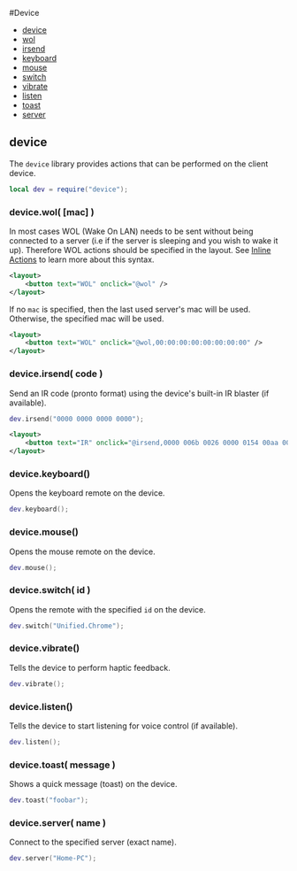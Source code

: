 
#Device
* [device](#device-1)
* [wol](#devicewol-mac-)
* [irsend](#deviceirsend-code-)
* [keyboard](#devicekeyboard-)
* [mouse](#devicemouse-)
* [switch](#deviceswitch-id-)
* [vibrate](#devicevibrate-)
* [listen](#devicelisten-)
* [toast](#devicetoast-message-)
* [server](#deviceserver-name-)
	


## device
The ``device`` library provides actions that can be performed on the client device.

````lua
local dev = require("device");
````



### device.wol( [mac] )
In most cases WOL (Wake On LAN) needs to be sent without being connected to a server (i.e if the server is sleeping and you wish to wake it up). Therefore WOL actions should be specified in the layout. See [Inline Actions](../concepts/layout.md) to learn more about this syntax.

````xml
<layout>
	<button text="WOL" onclick="@wol" />
</layout>
````

If no ``mac`` is specified, then the last used server's mac will be used. Otherwise, the specified mac will be used.

````xml
<layout>
	<button text="WOL" onclick="@wol,00:00:00:00:00:00:00:00" />
</layout>
````



### device.irsend( code )
Send an IR code (pronto format) using the device's built-in IR blaster (if available).

````lua
dev.irsend("0000 0000 0000 0000");
````
````xml
<layout>
	<button text="IR" onclick="@irsend,0000 006b 0026 0000 0154 00aa 0015 0015..." />
</layout>
````


### device.keyboard()
Opens the keyboard remote on the device.

````lua
dev.keyboard();
````



### device.mouse()
Opens the mouse remote on the device.

````lua
dev.mouse();
````



### device.switch( id )
Opens the remote with the specified ``id`` on the device.

````lua
dev.switch("Unified.Chrome");
````



### device.vibrate()
Tells the device to perform haptic feedback.

````lua
dev.vibrate();
````



### device.listen()
Tells the device to start listening for voice control (if available).

````lua
dev.listen();
````



### device.toast( message )
Shows a quick message (toast) on the device.

````lua
dev.toast("foobar");
````



### device.server( name )
Connect to the specified server (exact name).

````lua
dev.server("Home-PC");
````


